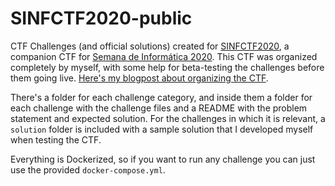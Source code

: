 # SINFCTF2020-public
CTF Challenges (and official solutions) created for [SINFCTF2020](https://ctf.sinf.pt), a companion CTF for [Semana de Informática 2020](https://sinf.pt). This CTF was organized completely by myself, with some help for beta-testing the challenges before them going live. [Here's my blogpost about organizing the CTF](https://miguelpduarte.me/blog/sinfctf-2020).

There's a folder for each challenge category, and inside them a folder for each challenge with the challenge files and a README with the problem statement and expected solution.
For the challenges in which it is relevant, a `solution` folder is included with a sample solution that I developed myself when testing the CTF.

Everything is Dockerized, so if you want to run any challenge you can just use the provided `docker-compose.yml`.
